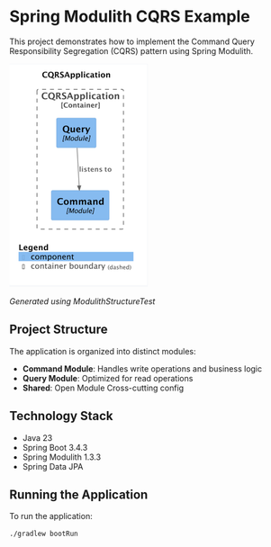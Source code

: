 # Spring Modulith CQRS Example

This project demonstrates how to implement the Command Query Responsibility Segregation (CQRS) pattern using Spring Modulith.

![diagram.png](generated-docs/diagram.png)

*Generated using ModulithStructureTest*

## Project Structure

The application is organized into distinct modules:

- **Command Module**: Handles write operations and business logic
- **Query Module**: Optimized for read operations
- **Shared**: Open Module Cross-cutting config

## Technology Stack

- Java 23
- Spring Boot 3.4.3
- Spring Modulith 1.3.3
- Spring Data JPA

## Running the Application

To run the application:

```bash
./gradlew bootRun
```

